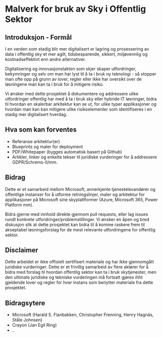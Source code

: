 # Malverk for bruk av Sky i Offentlig Sektor
## Introduksjon - Formål
I en verden som stadig blir mer digitalisert er lagring og prosessering av data i offentlig sky et mer agilt, tidsbesparende, sikkert, miljøvennlig og kostnadseffektivt enn andre alternativer.

Digitalisering og innovasjonstakten som skjer skaper utfordringer, bekymringer og selv om man har lyst til å ta i bruk ny teknologi - så stopper man ofte opp på grunn av lover, regler eller ikke har oversikt over de løsningene man kan ta i bruk for å mitigere risiko.

Vi ønsker med dette prosjektet å dokumentere og addressere ulike utfordringer offentlig har med å ta i bruk sky eller hybride IT løsninger, bidra til hvordan en skalerbar arkitektur kan se ut, for ulike typer applikasjoner og hvordan man kan kan mitigere ulike risikoelementer som identifiseres i en stadig mer digitalisert hverdag. 
## Hva som kan forventes
 - Referanse arkitektur(er)
 - Blueprints og maler for deployment
 - PDF/Whitepaper (bygges automatisk basert på Github)
 - Artikler, linker og enkelte tekser til juridiske vurderinger for å addressere GDPR/Schrems-II/mm. 


## Bidrag
Dette er et samarbeid mellom Microsoft, annerkjente tjenestelevandører og offentlige instanser for å utforme retningslinjer, maler og arkitektur for applikasjoner på Microsoft sine skyplattformer (Azure, Microsoft 365, Power Platform mm).

Bidra gjerne med innhold direkte gjennom pull requests, eller lag issues rundt konkrete utfordringer/problemstillinger. Vi ønsker en åpen og bred diskusjon slik at dette prosjektet kan bidra til å komme raskere frem til akseptabel løsningsforslag for de mest relevante utfordringene for offentlig sektor.
 

## Disclaimer
Dette arbeidet er ikke offisielt sertifisert materiale og har ikke gjennomgått juridiske vurderinger. Dette er et frivillig samarbeid av flere aktører for å bidra med forslag til hvordan offentlig sektor kan ta i bruk skytjenester, men den ultimate juridiske og tekniske vurderingen må fortsatt gjøres ihht gjeldende lover og regler for hver instans som benytter materiale fra dette prosjektet.


## Bidragsytere
 - Microsoft (Harald S. Fianbakken, Christopher Frenning, Henry Hagnäs, Ståle Johnsen)
 - Crayon (Jan Egil Ring)
 - ..
